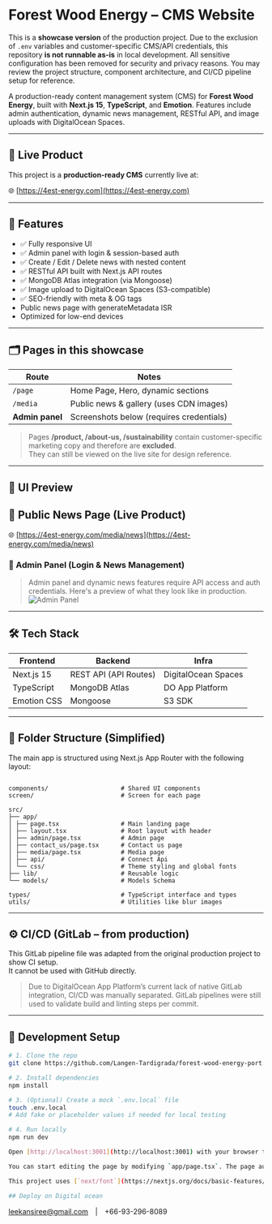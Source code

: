 # Forest Wood Energy – CMS Website

This is a **showcase version** of the production project.
Due to the exclusion of `.env` variables and customer-specific CMS/API credentials, this repository **is not runnable as-is** in local development.
All sensitive configuration has been removed for security and privacy reasons.
You may review the project structure, component architecture, and CI/CD pipeline setup for reference.

A production-ready content management system (CMS) for **Forest Wood Energy**, built with **Next.js 15**, **TypeScript**, and **Emotion**. Features include admin authentication, dynamic news management, RESTful API, and image uploads with DigitalOcean Spaces.

---

## 🔗 Live Product

This project is a **production-ready CMS** currently live at:

🌐 [https://4est-energy.com](https://4est-energy.com)

---

## 🚀 Features

- ✅ Fully responsive UI
- ✅ Admin panel with login & session-based auth
- ✅ Create / Edit / Delete news with nested content
- ✅ RESTful API built with Next.js API routes
- ✅ MongoDB Atlas integration (via Mongoose)
- ✅ Image upload to DigitalOcean Spaces (S3-compatible)
- ✅ SEO-friendly with meta & OG tags
- Public news page with generateMetadata ISR
- Optimized for low-end devices

---

## 🗂 Pages in this showcase

| Route           | Notes                                    |
| --------------- | ---------------------------------------- |
| `/page`         | Home Page, Hero, dynamic sections        |
| `/media`        | Public news & gallery (uses CDN images)  |
| **Admin panel** | Screenshots below (requires credentials) |

> Pages **/product, /about-us, /sustainability** contain customer-specific marketing copy and therefore are **excluded**.  
> They can still be viewed on the live site for design reference.

---

## 📸 UI Preview

## 📰 Public News Page (Live Product)

🌐 [https://4est-energy.com/media/news](https://4est-energy.com/media/news)

### 🔐 Admin Panel (Login & News Management)

> Admin panel and dynamic news features require API access and auth credentials.
> Here's a preview of what they look like in production.
> ![Admin Panel](./assets/admin-preview.png)

---

## 🛠️ Tech Stack

| Frontend    | Backend               | Infra               |
| ----------- | --------------------- | ------------------- |
| Next.js 15  | REST API (API Routes) | DigitalOcean Spaces |
| TypeScript  | MongoDB Atlas         | DO App Platform     |
| Emotion CSS | Mongoose              | S3 SDK              |

---

## 📂 Folder Structure (Simplified)

The main app is structured using Next.js App Router with the following layout:

```text

components/                    # Shared UI components
screen/                        # Screen for each page

src/
├── app/
│ ├── page.tsx                 # Main landing page
│ ├── layout.tsx               # Root layout with header
│ ├── admin/page.tsx           # Admin page
│ ├── contact_us/page.tsx      # Contact us page
│ ├── media/page.tsx           # Media page
│ ├── api/                     # Connect Api
│ └── css/                     # Theme styling and global fonts
├── lib/                       # Reusable logic
└── models/                    # Models Schema

types/                         # TypeScript interface and types
utils/                         # Utilities like blur images

```

---

## ⚙️ CI/CD (GitLab – from production)

This GitLab pipeline file was adapted from the original production project to show CI setup.  
It cannot be used with GitHub directly.

> Due to DigitalOcean App Platform’s current lack of native GitLab integration, CI/CD was manually separated. GitLab pipelines were still used to validate build and linting steps per commit.

---

## 🧪 Development Setup

```bash
# 1. Clone the repo
git clone https://github.com/Langen-Tardigrada/forest-wood-energy-port.git

# 2. Install dependencies
npm install

# 3. (Optional) Create a mock `.env.local` file
touch .env.local
# Add fake or placeholder values if needed for local testing

# 4. Run locally
npm run dev

Open [http://localhost:3001](http://localhost:3001) with your browser to see the result.

You can start editing the page by modifying `app/page.tsx`. The page auto-updates as you edit the file.

This project uses [`next/font`](https://nextjs.org/docs/basic-features/font-optimization) to automatically optimize and load Inter, a custom Google Font.

## Deploy on Digital ocean
```

leekansiree@gmail.com | +66-93-296-8089
